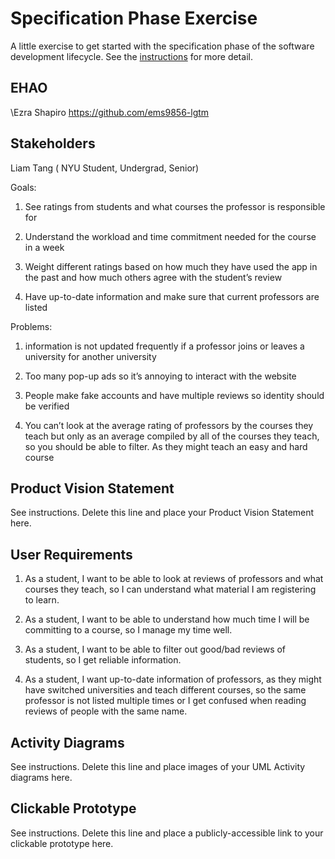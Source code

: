 # Specification Phase Exercise

A little exercise to get started with the specification phase of the software development lifecycle. See the [instructions](instructions.md) for more detail.

## EHAO

\Ezra Shapiro https://github.com/ems9856-lgtm

## Stakeholders

Liam Tang ( NYU Student, Undergrad, Senior)

Goals:
1) See ratings from students and what courses the professor is responsible for

2) Understand the workload and time commitment needed for the course in a week

3) Weight different ratings based on how much they have used the app in the past and how much others agree with the student’s review

4) Have up-to-date information and make sure that current professors are listed

Problems:
1) information is not updated frequently if a professor joins or leaves a university for another university

2) Too many pop-up ads so it’s annoying to interact with the website

3) People make fake accounts and have multiple reviews so identity should be verified

4) You can’t look at the average rating of professors by the courses they teach but only as an average compiled by all of the courses they teach, so you should be able to filter. As they might teach an easy and hard course


## Product Vision Statement

See instructions. Delete this line and place your Product Vision Statement here.

## User Requirements

1) As a student, I want to be able to look at reviews of professors and what courses they teach, so I can understand what material I am registering to learn.

2) As a student, I want to be able to understand how much time I will be committing to a course, so I manage my time well.

3) As a student, I want to be able to filter out good/bad reviews of students, so I get reliable information.

4) As a student, I want up-to-date information of professors, as they might have switched universities and teach different courses, so the same professor is not listed multiple times or I get confused when reading reviews of people with the same name.

## Activity Diagrams

See instructions. Delete this line and place images of your UML Activity diagrams here.

## Clickable Prototype

See instructions. Delete this line and place a publicly-accessible link to your clickable prototype here.
